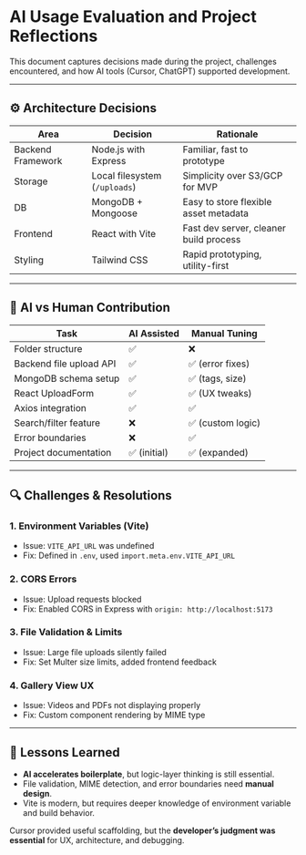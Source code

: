 # AI Usage Evaluation and Project Reflections

This document captures decisions made during the project, challenges encountered, and how AI tools (Cursor, ChatGPT) supported development.

---

## ⚙️ Architecture Decisions

| Area              | Decision                             | Rationale                              |
|-------------------|--------------------------------------|----------------------------------------|
| Backend Framework | Node.js with Express                 | Familiar, fast to prototype             |
| Storage           | Local filesystem (`/uploads`)        | Simplicity over S3/GCP for MVP         |
| DB                | MongoDB + Mongoose                   | Easy to store flexible asset metadata  |
| Frontend          | React with Vite                      | Fast dev server, cleaner build process |
| Styling           | Tailwind CSS                         | Rapid prototyping, utility-first       |

---

## 🤖 AI vs Human Contribution

| Task                     | AI Assisted | Manual Tuning |
|--------------------------|-------------|----------------|
| Folder structure         | ✅           | ❌              |
| Backend file upload API  | ✅           | ✅ (error fixes)|
| MongoDB schema setup     | ✅           | ✅ (tags, size) |
| React UploadForm         | ✅           | ✅ (UX tweaks)  |
| Axios integration        | ✅           | ✅              |
| Search/filter feature    | ❌           | ✅ (custom logic)|
| Error boundaries         | ❌           | ✅              |
| Project documentation    | ✅ (initial) | ✅ (expanded)   |

---

## 🔍 Challenges & Resolutions

### 1. Environment Variables (Vite)
- Issue: `VITE_API_URL` was undefined
- Fix: Defined in `.env`, used `import.meta.env.VITE_API_URL`

### 2. CORS Errors
- Issue: Upload requests blocked
- Fix: Enabled CORS in Express with `origin: http://localhost:5173`

### 3. File Validation & Limits
- Issue: Large file uploads silently failed
- Fix: Set Multer size limits, added frontend feedback

### 4. Gallery View UX
- Issue: Videos and PDFs not displaying properly
- Fix: Custom component rendering by MIME type

---

## 📌 Lessons Learned

- **AI accelerates boilerplate**, but logic-layer thinking is still essential.
- File validation, MIME detection, and error boundaries need **manual design**.
- Vite is modern, but requires deeper knowledge of environment variable and build behavior.

Cursor provided useful scaffolding, but the **developer’s judgment was essential** for UX, architecture, and debugging.
